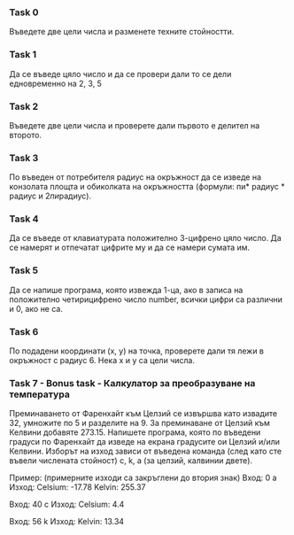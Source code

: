 ### Task 0

Въведете две цели числа и разменете техните стойностти.

### Task 1

Да се въведе цяло число и да се провери дали то се дели едновременно на 2, 3, 5

### Task 2

Въведете две цели числа и проверете дали първото е делител на
второто.

### Task 3

По въведен от потребителя радиус на окръжност да се изведе на конзолата площта и обиколката на окръжността (формули: пи* радиус * радиус и 2*пи*радиус).

### Task 4

Да се въведе от клавиатурата положително 3-цифрено цяло число. Да се намерят и отпечатат цифрите му и да се намери сумата им.

### Task 5

Да се напише програма, която извежда 1-ца, ако в записа на положително четирицифрено число number, всички цифри са различни и 0, ако не са.

### Task 6

По подадени координати (x, y) на точка, проверете дали тя лежи в окръжност с радиус 6. Нека x и y са цели числа.

### Task 7 - Bonus task - Калкулатор за преобразуване на температура

Преминаването от Фаренхайт към Целзий се извършва като извадите 32, умножите по 5 и разделите на 9. За преминаване от Целзий към Келвини добавяте 273.15. 
Напишете програма, която по въведени градуси по Фаренхайт да изведе на екрана градусите ои Целзий и/или Келвини. Изборът на изход зависи от въведена команда (след като сте въвели числената стойност) c, k, a (за целзий, калвинии двете).

Пример:  (примерните изходи са закръглени до втория знак)
Вход: 0 a     Изход: Celsium: -17.78   Kelvin: 255.37 

Вход: 40 c   Изход: Celsium: 4.4 

Вход: 56 k   Изход: Kelvin: 13.34 

